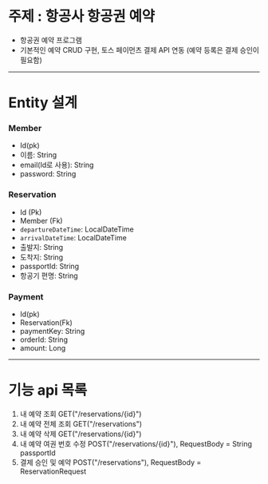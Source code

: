 # 주제 : 항공사 항공권 예약
- 항공권 예약 프로그램
- 기본적인 예약 CRUD 구현, 토스 페이먼츠 결제 API 연동 (예약 등록은 결제 승인이 필요함)
---
# Entity 설계
### Member

- Id(pk)
- 이름: String
- email(Id로 사용): String
- password: String

### Reservation

- Id (Pk)
- Member (Fk)
- `departureDateTime`: LocalDateTime
- `arrivalDateTime`: LocalDateTime
- 출발지: String
- 도착지: String
- passportId: String
- 항공기 편명: String

### Payment
- Id(pk)
- Reservation(Fk)
- paymentKey: String
- orderId: String
- amount: Long
---

# 기능 api 목록

1. 내 예약 조회 GET("/reservations/{id}")
2. 내 예약 전체 조회 GET("/reservations")
3. 내 예약 삭제 GET("/reservations/{id}")
4. 내 예약 여권 번호 수정 POST("/reservations/{id}"), RequestBody = String passportId
5. 결제 승인 및 예약 POST("/reservations"), RequestBody = ReservationRequest

